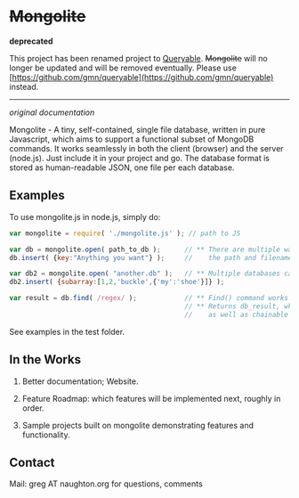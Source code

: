# ~~Mongolite~~

**deprecated**

This project has been renamed project to [Queryable](https://github.com/gmn/queryable). ~~Mongolite~~ will no longer be updated and will be removed eventually. Please use [https://github.com/gmn/queryable](https://github.com/gmn/queryable) instead.

---

*original documentation*

Mongolite - A tiny, self-contained, single file database, written in pure Javascript, which aims to support a functional subset of MongoDB commands. It works seamlessly in both the client (browser) and the server (node.js).  Just include it in your project and go.  The database format is stored as human-readable JSON, one file per each database.

## Examples

To use mongolite.js in node.js, simply do:
```js
var mongolite = require( './mongolite.js' ); // path to JS

var db = mongolite.open( path_to_db );      // ** There are multiple ways to open a db, but the simplest is to put 
db.insert( {key:"Anything you want"} );     //    the path and filename to where you want it. Eg.: "/tmp/my_data.db"

var db2 = mongolite.open( "another.db" );   // ** Multiple databases can be opened at once; each is fully independent.
db2.insert( {subarray:[1,2,'buckle',{'my':'shoe'}]} );

var result = db.find( /regex/ );            // ** Find() command works like MongoDB
                                            // ** Returns db_result, which has a length property and _data[] array
                                            //    as well as chainable methods like: .sort(), .limit(), .skip(), ..
```
See examples in the test folder.


## In the Works

1. Better documentation; Website.
 
2. Feature Roadmap: which features will be implemented next, roughly in order.

3. Sample projects built on mongolite demonstrating features and functionality.


## Contact 

Mail: greg AT naughton.org for questions, comments
